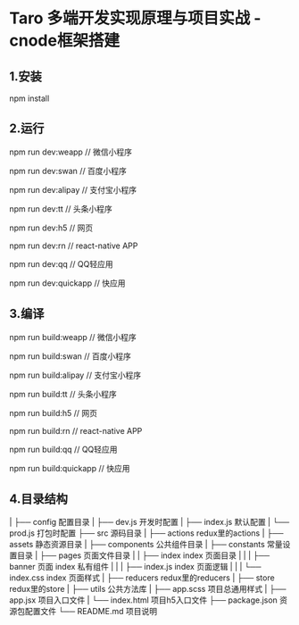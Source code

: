 # Taro 多端开发实现原理与项目实战 - cnode框架搭建


## 1.安装

npm install


## 2.运行

npm run dev:weapp       // 微信小程序

npm run dev:swan        // 百度小程序

npm run dev:alipay      // 支付宝小程序

npm run dev:tt          // 头条小程序

npm run dev:h5          // 网页

npm run dev:rn          // react-native APP

npm run dev:qq          // QQ轻应用

npm run dev:quickapp    // 快应用



## 3.编译

npm run build:weapp       // 微信小程序

npm run build:swan        // 百度小程序

npm run build:alipay      // 支付宝小程序

npm run build:tt          // 头条小程序

npm run build:h5          // 网页

npm run build:rn          // react-native APP

npm run build:qq          // QQ轻应用

npm run build:quickapp    // 快应用


## 4.目录结构

|
├── config                 配置目录
|   ├── dev.js             开发时配置
|   ├── index.js           默认配置
|   └── prod.js            打包时配置
├── src                    源码目录
|   ├── actions            redux里的actions
|   ├── assets             静态资源目录
|   ├── components         公共组件目录
|   ├── constants          常量设置目录
|   ├── pages              页面文件目录
|   |   ├── index          index 页面目录
|   |   |   ├── banner     页面 index 私有组件
|   |   |   ├── index.js   index 页面逻辑
|   |   |   └── index.css  index 页面样式
|   ├── reducers           redux里的reducers
|   ├── store              redux里的store
|   ├── utils              公共方法库
|   ├── app.scss           项目总通用样式
|   ├── app.jsx            项目入口文件
|   └── index.html         项目h5入口文件
├── package.json           资源包配置文件
└── README.md              项目说明


